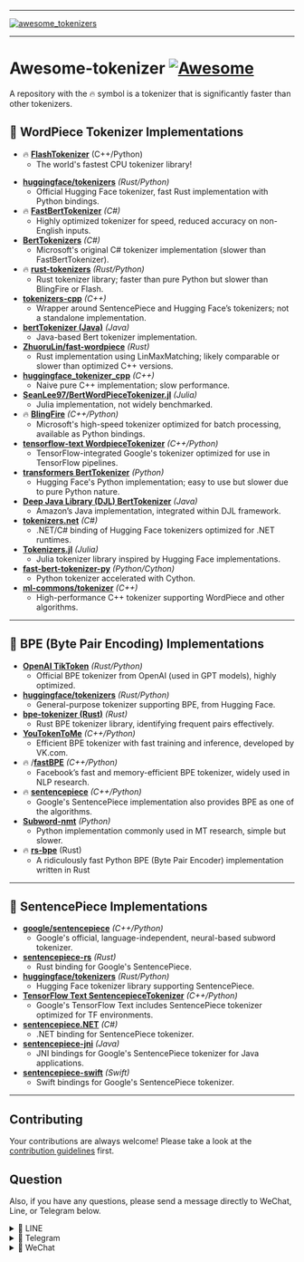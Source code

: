 <hr>

<a href="https://github.com/NLPOptimize/awesome-tokenizers">
  <img src="https://github.com/user-attachments/assets/fda66cb0-e785-4e52-bcaf-4deed208a278" align="center" alt="awesome_tokenizers" title="https://github.com/NLPOptimize/awesome-tokenizers">
</a>

<hr>





# Awesome-tokenizer  [![Awesome](https://cdn.rawgit.com/sindresorhus/awesome/d7305f38d29fed78fa85652e3a63e154dd8e8829/media/badge.svg)](https://github.com/sindresorhus/awesome)

A repository with the 🔥 symbol is a tokenizer that is significantly faster than other tokenizers.


## 🔹 **WordPiece Tokenizer Implementations**

* 🔥 **[FlashTokenizer](https://github.com/NLPOptimize/flash-tokenizer)** (C++/Python)
  *  The world's fastest CPU tokenizer library!
- **[huggingface/tokenizers](https://github.com/huggingface/tokenizers)** *(Rust/Python)*
  - Official Hugging Face tokenizer, fast Rust implementation with Python bindings.
- 🔥 **[FastBertTokenizer](https://github.com/kekyo/FastBertTokenizer)** *(C#)*
  - Highly optimized tokenizer for speed, reduced accuracy on non-English inputs.
- **[BertTokenizers](https://github.com/microsoft/BertTokenizers)** *(C#)*
  - Microsoft's original C# tokenizer implementation (slower than FastBertTokenizer).
- 🔥 **[rust-tokenizers](https://github.com/guillaume-be/rust-tokenizers)** *(Rust/Python)*
  - Rust tokenizer library; faster than pure Python but slower than BlingFire or Flash.
- **[tokenizers-cpp](https://github.com/monologg/tokenizers-cpp)** *(C++)*
  - Wrapper around SentencePiece and Hugging Face’s tokenizers; not a standalone implementation.
- **[bertTokenizer (Java)](https://github.com/robrua/easy-bert)** *(Java)*
  - Java-based Bert tokenizer implementation.
- **[ZhuoruLin/fast-wordpiece](https://github.com/ZhuoruLin/fast-wordpiece)** *(Rust)*
  - Rust implementation using LinMaxMatching; likely comparable or slower than optimized C++ versions.
- **[huggingface_tokenizer_cpp](https://github.com/BlinkDL/huggingface_tokenizer_cpp)** *(C++)*
  - Naive pure C++ implementation; slow performance.
- **[SeanLee97/BertWordPieceTokenizer.jl](https://github.com/SeanLee97/BertWordPieceTokenizer.jl)** *(Julia)*
  - Julia implementation, not widely benchmarked.
- 🔥 **[BlingFire](https://github.com/microsoft/BlingFire)** *(C++/Python)*
  - Microsoft's high-speed tokenizer optimized for batch processing, available as Python bindings.
- **[tensorflow-text WordpieceTokenizer](https://github.com/tensorflow/text)** *(C++/Python)*
  - TensorFlow-integrated Google's tokenizer optimized for use in TensorFlow pipelines.
- **[transformers BertTokenizer](https://github.com/huggingface/transformers)** *(Python)*
  - Hugging Face's Python implementation; easy to use but slower due to pure Python nature.
- **[Deep Java Library (DJL) BertTokenizer](https://github.com/deepjavalibrary/djl)** *(Java)*
  - Amazon’s Java implementation, integrated within DJL framework.
- **[tokenizers.net](https://github.com/ScottLogic/tokenizers.net)** *(C#)*
  - .NET/C# binding of Hugging Face tokenizers optimized for .NET runtimes.
- **[Tokenizers.jl](https://github.com/JuliaText/Tokenizers.jl)** *(Julia)*
  - Julia tokenizer library inspired by Hugging Face implementations.
- **[fast-bert-tokenizer-py](https://github.com/kakaobrain/fast-bert-tokenizer-py)** *(Python/Cython)*
  - Python tokenizer accelerated with Cython.
- **[ml-commons/tokenizer](https://github.com/mlcommons/tokenizer)** *(C++)*
  - High-performance C++ tokenizer supporting WordPiece and other algorithms.

------

## 🔹 **BPE (Byte Pair Encoding) Implementations**

- **[OpenAI TikToken](https://github.com/openai/tiktoken)** *(Rust/Python)*
  - Official BPE tokenizer from OpenAI (used in GPT models), highly optimized.
- **[huggingface/tokenizers](https://github.com/huggingface/tokenizers)** *(Rust/Python)*
  - General-purpose tokenizer supporting BPE, from Hugging Face.
- **[bpe-tokenizer (Rust)](https://docs.rs/bpe-tokenizer/latest/bpe_tokenizer/)** *(Rust)*
  - Rust BPE tokenizer library, identifying frequent pairs effectively.
- **[YouTokenToMe](https://github.com/VKCOM/YouTokenToMe)** *(C++/Python)*
  - Efficient BPE tokenizer with fast training and inference, developed by VK.com.
- 🔥  /**[fastBPE](https://github.com/glample/fastBPE)** *(C++/Python)*
  - Facebook’s fast and memory-efficient BPE tokenizer, widely used in NLP research.
- 🔥 **[sentencepiece](https://github.com/google/sentencepiece)** *(C++/Python)*
  - Google's SentencePiece implementation also provides BPE as one of the algorithms.
- **[Subword-nmt](https://github.com/rsennrich/subword-nmt)** *(Python)*
  - Python implementation commonly used in MT research, simple but slower.
- 🔥 **[rs-bpe](https://github.com/gweidart/rs-bpe)** (Rust)
  - A ridiculously fast Python BPE (Byte Pair Encoder) implementation written in Rust
------

## 🔹 **SentencePiece Implementations**

- **[google/sentencepiece](https://github.com/google/sentencepiece)** *(C++/Python)*
  - Google's official, language-independent, neural-based subword tokenizer.
- **[sentencepiece-rs](https://github.com/finalfusion/sentencepiece)** *(Rust)*
  - Rust binding for Google's SentencePiece.
- **[huggingface/tokenizers](https://github.com/huggingface/tokenizers)** *(Rust/Python)*
  - Hugging Face tokenizer library supporting SentencePiece.
- **[TensorFlow Text SentencepieceTokenizer](https://github.com/tensorflow/text)** *(C++/Python)*
  - Google's TensorFlow Text includes SentencePiece tokenizer optimized for TF environments.
- **[sentencepiece.NET](https://github.com/Curiosity-ai/sentencepiece.NET)** *(C#)*
  - .NET binding for SentencePiece tokenizer.
- **[sentencepiece-jni](https://github.com/go-skynet/sentencepiece-jni)** *(Java)*
  - JNI bindings for Google's SentencePiece tokenizer for Java applications.
- **[sentencepiece-swift](https://github.com/xenova/sentencepiece-swift)** *(Swift)*
  - Swift bindings for Google's SentencePiece tokenizer.

------

## Contributing

Your contributions are always welcome! Please take a look at the [contribution guidelines](./CONTRIBUTING.md) first.


## Question

Also, if you have any questions, please send a message directly to WeChat, Line, or Telegram below.


<details>
<summary>💬 LINE</summary>


<p align="center">
  <img src="https://github.com/user-attachments/assets/f8bf4afb-7719-4ceb-8baa-8aeb197514ca" width="512" height="512">
</p>



</details>

<details>
<summary>💬 Telegram</summary>

<p align="center">
  <img src="https://github.com/user-attachments/assets/9516c0a3-6268-446e-a526-f0afa11c9a0e" width="512" height="512">
</p>


</details>

<details>
<summary>💬 WeChat</summary>

<p align="center">
  <img src="https://github.com/user-attachments/assets/f8e3a896-1820-47ab-b4f4-9ec0b8741e7d" width="512" height="512">
</p>


</details>



